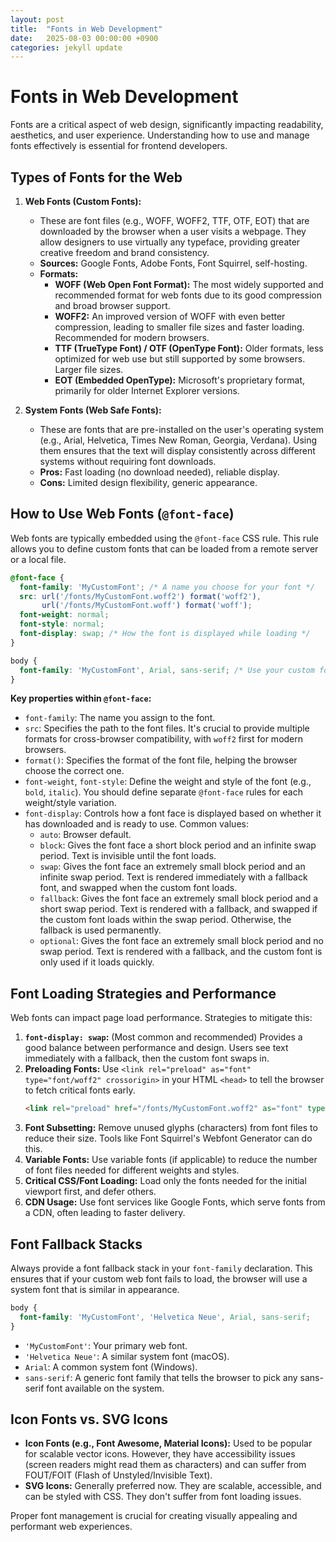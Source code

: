 ```yaml
---
layout: post
title:  "Fonts in Web Development"
date:   2025-08-03 00:00:00 +0900
categories: jekyll update
---
```

# Fonts in Web Development

Fonts are a critical aspect of web design, significantly impacting readability, aesthetics, and user experience. Understanding how to use and manage fonts effectively is essential for frontend developers.

## Types of Fonts for the Web

1.  **Web Fonts (Custom Fonts):**
    *   These are font files (e.g., WOFF, WOFF2, TTF, OTF, EOT) that are downloaded by the browser when a user visits a webpage. They allow designers to use virtually any typeface, providing greater creative freedom and brand consistency.
    *   **Sources:** Google Fonts, Adobe Fonts, Font Squirrel, self-hosting.
    *   **Formats:**
        *   **WOFF (Web Open Font Format):** The most widely supported and recommended format for web fonts due to its good compression and broad browser support.
        *   **WOFF2:** An improved version of WOFF with even better compression, leading to smaller file sizes and faster loading. Recommended for modern browsers.
        *   **TTF (TrueType Font) / OTF (OpenType Font):** Older formats, less optimized for web use but still supported by some browsers. Larger file sizes.
        *   **EOT (Embedded OpenType):** Microsoft's proprietary format, primarily for older Internet Explorer versions.

2.  **System Fonts (Web Safe Fonts):**
    *   These are fonts that are pre-installed on the user's operating system (e.g., Arial, Helvetica, Times New Roman, Georgia, Verdana). Using them ensures that the text will display consistently across different systems without requiring font downloads.
    *   **Pros:** Fast loading (no download needed), reliable display.
    *   **Cons:** Limited design flexibility, generic appearance.

## How to Use Web Fonts (`@font-face`)

Web fonts are typically embedded using the `@font-face` CSS rule. This rule allows you to define custom fonts that can be loaded from a remote server or a local file.

```css
@font-face {
  font-family: 'MyCustomFont'; /* A name you choose for your font */
  src: url('/fonts/MyCustomFont.woff2') format('woff2'),
       url('/fonts/MyCustomFont.woff') format('woff');
  font-weight: normal;
  font-style: normal;
  font-display: swap; /* How the font is displayed while loading */
}

body {
  font-family: 'MyCustomFont', Arial, sans-serif; /* Use your custom font, with fallbacks */
}
```

**Key properties within `@font-face`:**
*   `font-family`: The name you assign to the font.
*   `src`: Specifies the path to the font files. It's crucial to provide multiple formats for cross-browser compatibility, with `woff2` first for modern browsers.
*   `format()`: Specifies the format of the font file, helping the browser choose the correct one.
*   `font-weight`, `font-style`: Define the weight and style of the font (e.g., `bold`, `italic`). You should define separate `@font-face` rules for each weight/style variation.
*   `font-display`: Controls how a font face is displayed based on whether it has downloaded and is ready to use. Common values:
    *   `auto`: Browser default.
    *   `block`: Gives the font face a short block period and an infinite swap period. Text is invisible until the font loads.
    *   `swap`: Gives the font face an extremely small block period and an infinite swap period. Text is rendered immediately with a fallback font, and swapped when the custom font loads.
    *   `fallback`: Gives the font face an extremely small block period and a short swap period. Text is rendered with a fallback, and swapped if the custom font loads within the swap period. Otherwise, the fallback is used permanently.
    *   `optional`: Gives the font face an extremely small block period and no swap period. Text is rendered with a fallback, and the custom font is only used if it loads quickly.

## Font Loading Strategies and Performance

Web fonts can impact page load performance. Strategies to mitigate this:

1.  **`font-display: swap`:** (Most common and recommended) Provides a good balance between performance and design. Users see text immediately with a fallback, then the custom font swaps in.
2.  **Preloading Fonts:** Use `<link rel="preload" as="font" type="font/woff2" crossorigin>` in your HTML `<head>` to tell the browser to fetch critical fonts early.
    ```html
    <link rel="preload" href="/fonts/MyCustomFont.woff2" as="font" type="font/woff2" crossorigin>
    ```
3.  **Font Subsetting:** Remove unused glyphs (characters) from font files to reduce their size. Tools like Font Squirrel's Webfont Generator can do this.
4.  **Variable Fonts:** Use variable fonts (if applicable) to reduce the number of font files needed for different weights and styles.
5.  **Critical CSS/Font Loading:** Load only the fonts needed for the initial viewport first, and defer others.
6.  **CDN Usage:** Use font services like Google Fonts, which serve fonts from a CDN, often leading to faster delivery.

## Font Fallback Stacks

Always provide a font fallback stack in your `font-family` declaration. This ensures that if your custom web font fails to load, the browser will use a system font that is similar in appearance.

```css
body {
  font-family: 'MyCustomFont', 'Helvetica Neue', Arial, sans-serif;
}
```

*   `'MyCustomFont'`: Your primary web font.
*   `'Helvetica Neue'`: A similar system font (macOS).
*   `Arial`: A common system font (Windows).
*   `sans-serif`: A generic font family that tells the browser to pick any sans-serif font available on the system.

## Icon Fonts vs. SVG Icons

*   **Icon Fonts (e.g., Font Awesome, Material Icons):** Used to be popular for scalable vector icons. However, they have accessibility issues (screen readers might read them as characters) and can suffer from FOUT/FOIT (Flash of Unstyled/Invisible Text).
*   **SVG Icons:** Generally preferred now. They are scalable, accessible, and can be styled with CSS. They don't suffer from font loading issues.

Proper font management is crucial for creating visually appealing and performant web experiences.